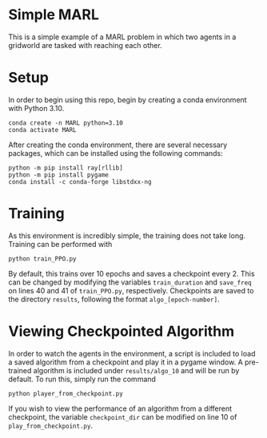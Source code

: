 # Simple MARL
This is a simple example of a MARL problem in which two agents in a gridworld are tasked with reaching each other.
# Setup
In order to begin using this repo, begin by creating a conda environment with Python 3.10.
```
conda create -n MARL python=3.10
conda activate MARL
```
After creating the conda environment, there are several necessary packages, which can be installed using the following commands:
```
python -m pip install ray[rllib]
python -m pip install pygame
conda install -c conda-forge libstdxx-ng
```
# Training
As this environment is incredibly simple, the training does not take long. Training can be performed with
```
python train_PPO.py
```
By default, this trains over 10 epochs and saves a checkpoint every 2. This can be changed by modifying the variables `train_duration` and `save_freq` on lines 40 and 41 of `train_PPO.py`, respectively. Checkpoints are saved to the directory `results`, following the format `algo_[epoch-number]`.
# Viewing Checkpointed Algorithm
In order to watch the agents in the environment, a script is included to load a saved algorithm from a checkpoint and play it in a pygame window. A pre-trained algorithm is included under `results/algo_10` and will be run by default. To run this, simply run the command
```
python player_from_checkpoint.py
```
If you wish to view the performance of an algorithm from a different checkpoint, the variable `checkpoint_dir` can be modified on line 10 of `play_from_checkpoint.py`.